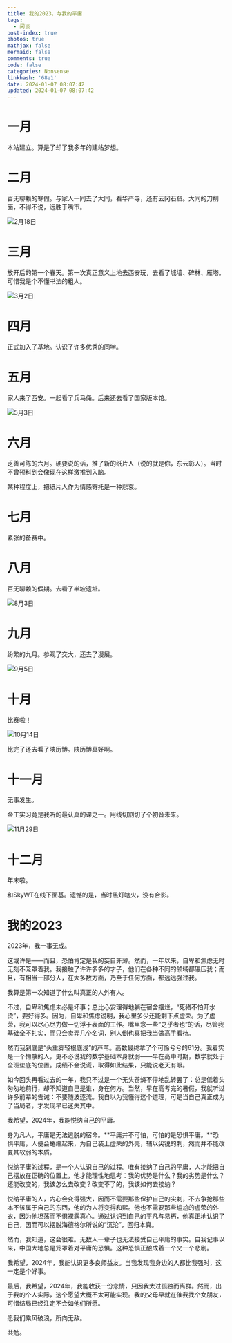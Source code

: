 ```yaml
---
title: 我的2023，与我的平庸
tags:
  - 闲谈
post-index: true
photos: true
mathjax: false
mermaid: false
comments: true
code: false
categories: Nonsense
linkhash: '68e1'
date: 2024-01-07 08:07:42
updated: 2024-01-07 08:07:42
---
```


# 一月

本站建立。算是了却了我多年的建站梦想。

# 二月

百无聊赖的寒假。与家人一同去了大同，看华严寺，还有云冈石窟。大同的刀削面，不得不说，远胜于嘴市。

![2月18日](https://s11.ax1x.com/2024/01/07/pizoWFJ.jpg)

# 三月

放开后的第一个春天。第一次真正意义上地去西安玩，去看了城墙、碑林、雁塔。可惜我是个不懂书法的粗人。

![3月2日](https://s11.ax1x.com/2024/01/07/pizobwD.jpg)

# 四月

正式加入了基地。认识了许多优秀的同学。

# 五月

家人来了西安。一起看了兵马俑。后来还去看了国家版本馆。

![5月3日](https://s11.ax1x.com/2024/01/07/pizozlt.jpg)

# 六月

乏善可陈的六月。硬要说的话，推了新的纸片人（说的就是你，东云彰人）。当时不曾预料到会像现在这样激推到入脑。

某种程度上，把纸片人作为情感寄托是一种悲哀。

# 七月

紧张的备赛中。

# 八月

百无聊赖的假期。去看了半坡遗址。

![8月3日](https://s11.ax1x.com/2024/01/07/pizTZpn.jpg)

# 九月

纷繁的九月。参观了交大，还去了漫展。

![9月5日](https://s11.ax1x.com/2024/01/07/pizTKmT.jpg)

# 十月

比赛啦！

![10月14日](https://s11.ax1x.com/2024/01/07/pizTt6x.jpg)

比完了还去看了陕历博。陕历博真好啊。

# 十一月

无事发生。

金工实习竟是我听的最认真的课之一。用线切割切了个初音未来。

![11月29日](https://s11.ax1x.com/2024/01/07/pizTcct.jpg)

# 十二月

年末啦。

和SkyWT在线下面基。遗憾的是，当时黑灯瞎火，没有合影。

# 我的2023

2023年，我一事无成。

这或许是——而且，恐怕肯定是我的妄自菲薄。然而，一年以来，自卑和焦虑无时无刻不笼罩着我。我接触了许许多多的才子，他们在各种不同的领域都碾压我；而且，有相当一部分人，在大多数方面，乃至于任何方面，都远远强过我。

我算是第一次知道了什么叫真正的人外有人。

不过，自卑和焦虑未必是坏事；总比心安理得地躺在宿舍摆烂，“死猪不怕开水烫”，要好得多。因为，自卑和焦虑说明，我心里多少还能剩下点虚荣。为了虚荣，我可以尽心尽力做一切浮于表面的工作。嘴里念一些“之乎者也”的话，尽管我基础全不扎实，而只会卖弄几个名词，别人倒也真把我当做高手看待。

然而我到底是“头重脚轻根底浅”的芦苇。高数最终拿了个可怜兮兮的61分。我着实是一个懒散的人，更不必说我的数学基础本身就弱——早在高中时期，数学就处于全班垫底的位置。成绩不会说谎，取得如此结果，只能说老天有眼。

如今回头再看过去的一年，我只不过是一个无头苍蝇不停地乱转罢了：总是低着头匆匆地前行，却不知道自己是谁，身在何方。当然，早在高考完的暑假，我就听过许多前辈的告诫：不要随波逐流。我自以为我懂得这个道理，可是当自己真正成为了当局者，才发现早已迷失其中。

我希望，2024年，我能悦纳自己的平庸。

身为凡人，平庸是无法逃脱的宿命。**平庸并不可怕，可怕的是恐惧平庸。**恐惧平庸，人便会蜷缩起来，为自己装上虚荣的外壳，辅以尖锐的刺，然而并不能改变其软弱的本质。

悦纳平庸的过程，是一个人认识自己的过程。唯有接纳了自己的平庸，人才能把自己摆放在正确的位置上，他才能理性地思考：我的优势是什么？我的劣势是什么？还能改变的，我该怎么去改变？改变不了的，我该如何去接纳？

悦纳平庸的人，内心会变得强大，因而不需要那些保护自己的尖刺，不去争抢那些本不该属于自己的东西，他的为人将变得和熙。他也不需要那些尴尬的虚荣的外衣，因为他坦荡而不惧裸露真心。通过认识到自己的平凡与易朽，他真正地认识了自己，因而可以摆脱海德格尔所说的“沉沦”，回归本真。

然而，我知道，这会很难。无数人一辈子也无法接受自己平庸的事实。自我记事以来，中国大地总是笼罩着对平庸的恐惧。这种恐惧正酿成着一个又一个悲剧。

我希望，2024年，我能认识更多良师益友。当我发现我身边的人都比我强时，这一定是个好事。

最后，我希望，2024年，我能收获一份恋情，只因我太过孤独而离群。然而，出于我的个人实际，这个愿望大概不太可能实现。我的父母早就在催我找个女朋友，可惜结局已经注定不会如他们所愿。

愿我们乘风破浪，所向无敌。

共勉。